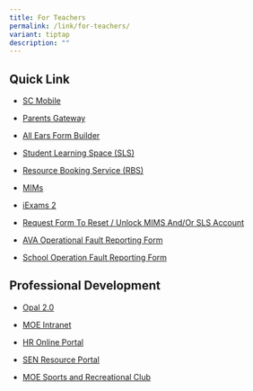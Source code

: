 ```yaml
---
title: For Teachers
permalink: /link/for-teachers/
variant: tiptap
description: ""
---
```

<h2><strong>Quick Link</strong></h2>
<ul data-tight="true" class="tight">
<li>
<p><a href="https://scmobile.moe.edu.sg/login" rel="noopener nofollow" target="_blank">SC Mobile</a>
</p>
</li>
<li>
<p><a href="https://pg.moe.edu.sg/" rel="noopener nofollow" target="_blank">Parents Gateway</a>
</p>
</li>
<li>
<p><a href="https://allears.estl.edu.sg/" rel="noopener nofollow" target="_blank">All Ears Form Builder</a>
</p>
</li>
<li>
<p><a href="https://vle.learning.moe.edu.sg/login" rel="noopener nofollow" target="_blank">Student Learning Space (SLS)</a>
</p>
</li>
<li>
<p><a href="https://rbs.avero-tech.com/login.html" rel="noopener nofollow" target="_blank">Resource Booking Service (RBS)</a>
</p>
</li>
<li>
<p><a href="https://idp.mims.moe.gov.sg/nidp/app/login" rel="noopener nofollow" target="_blank">MIMs</a>
</p>
</li>
<li>
<p><a href="https://iexams.seab.gov.sg/sso/login?service=https%3A%2F%2Fiexams.seab.gov.sg%2Fsso%2Foauth2.0%2FcallbackAuthorize%3Fclient_id%3Diexams2-prod%26redirect_uri%3Dhttps%253A%252F%252Fiexams.seab.gov.sg%252Fiexams2%252Flogin%252Foauth2%252Fcode%252Fiexams2-prod%26response_type%3Dcode%26client_name%3DCasOAuthClient" rel="noopener nofollow" target="_blank">iExams 2</a>
</p>
</li>
<li>
<p><a href="https://form.gov.sg/68665167a0c01e561d4e6081" rel="noopener nofollow" target="_blank">Request Form To Reset / Unlock MIMS And/Or SLS Account</a>
</p>
</li>
<li>
<p><a href="https://docs.google.com/forms/d/1FosWhFR5XKaYEm6z_XtwQVjfG8pe4KMgGw4vyGp7FN4/edit" rel="noopener nofollow" target="_blank">AVA Operational Fault Reporting Form</a>
</p>
</li>
<li>
<p><a href="https://docs.google.com/forms/d/e/1FAIpQLScVFaHsvuorx76o82hokutx0-9TnbRAMcqj3142M3pC0mpoQA/viewform" rel="noopener nofollow" target="_blank">School Operation Fault Reporting Form</a>
</p>
</li>
</ul>
<h2><strong>Professional Development</strong></h2>
<ul data-tight="true" class="tight">
<li>
<p><a href="https://idm.opal2.moe.edu.sg/Account/Login?ReturnUrl=%2Fconnect%2Fauthorize%2Fcallback%3Fresponse_type%3Dcode%26client_id%3DOpal2WebApp%26state%3DTG1RWEliSkdpclFEazNYR3BucERSNzJidUdtNllUbUlpc25ZTm5ZNXkxZU1O%26redirect_uri%3Dhttps%253A%252F%252Fwww.opal2.moe.edu.sg%252Fapp%252Findex.html%26scope%3Droles%2520profile%2520cxprofile%2520openid%2520cxDomainInternalApi%26code_challenge%3DkMwNiCVnVhh01ulPNmtRr1pSEfMjLy-EysEhUuSh4KI%26code_challenge_method%3DS256%26nonce%3DTG1RWEliSkdpclFEazNYR3BucERSNzJidUdtNllUbUlpc25ZTm5ZNXkxZU1O" rel="noopener nofollow" target="_blank">Opal 2.0</a>
</p>
</li>
<li>
<p><a href="https://intranet.moe.gov.sg/" rel="noopener nofollow" target="_blank">MOE Intranet</a>
</p>
</li>
<li>
<p><a href="https://intranet.moe.gov.sg/hronline/pages/home.aspx" rel="noopener nofollow" target="_blank">HR Online Portal</a>
</p>
</li>
<li>
<p><a href="https://intranet.moe.gov.sg/Send/Pages/SEN_Resource_Portal.aspx" rel="noopener nofollow" target="_blank">SEN Resource Portal</a>
</p>
</li>
<li>
<p><a href="https://www.mesrc.net/" rel="noopener nofollow" target="_blank">MOE Sports and Recreational Club</a>
</p>
</li>
</ul>
<p></p>
<p></p>
